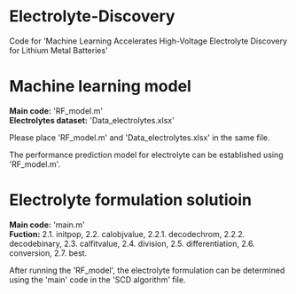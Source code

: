 # Electrolyte-Discovery

Code for 'Machine Learning Accelerates High-Voltage Electrolyte Discovery for Lithium Metal Batteries'

# Machine learning model
**Main code:** 'RF_model.m'  
**Electrolytes dataset:** 'Data_electrolytes.xlsx'  

Please place 'RF_model.m' and 'Data_electrolytes.xlsx' in the same file.  

The performance prediction model for electrolyte can be established using 'RF_model.m'.  

# Electrolyte formulation solutioin

**Main code:** 'main.m'  
**Fuction:** 2.1. initpop, 2.2. calobjvalue, 2.2.1. decodechrom, 2.2.2. decodebinary, 2.3. calfitvalue, 2.4. division, 2.5. differentiation, 2.6. conversion, 2.7. best.  

After running the 'RF_model', the electrolyte formulation can be determined using the 'main' code in the 'SCD algorithm' file.  
